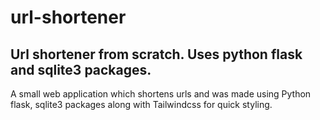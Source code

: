# url-shortener

## Url shortener from scratch. Uses python flask and sqlite3 packages.
A small web application which shortens urls and was made using Python flask, sqlite3 packages along with Tailwindcss for quick styling.

